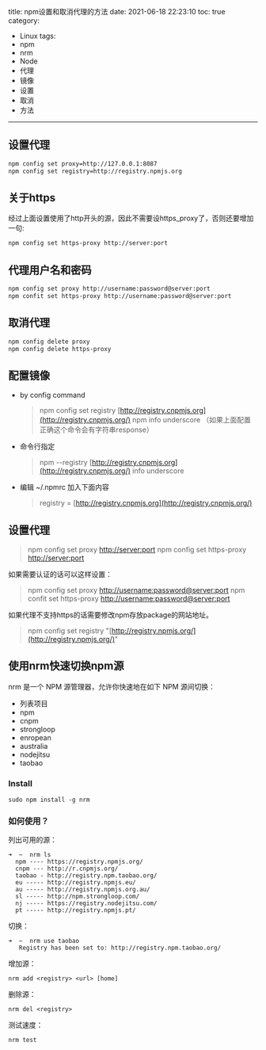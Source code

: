 title: npm设置和取消代理的方法
date: 2021-06-18 22:23:10
toc: true
category:
 - Linux
tags: 
 - npm
 - nrm
 - Node
 - 代理
 - 镜像
 - 设置
 - 取消
 - 方法
---

## 设置代理

```bash
npm config set proxy=http://127.0.0.1:8087
npm config set registry=http://registry.npmjs.org
```

## 关于https

经过上面设置使用了http开头的源，因此不需要设https_proxy了，否则还要增加一句:

```bash
npm config set https-proxy http://server:port
```

## 代理用户名和密码

```bash
npm config set proxy http://username:password@server:port
npm confit set https-proxy http://username:password@server:port
```

## 取消代理

```bash
npm config delete proxy
npm config delete https-proxy
```

## 配置镜像

* by config command
  > npm config set registry [http://registry.cnpmjs.org](http://registry.cnpmjs.org/)
  > npm info underscore （如果上面配置正确这个命令会有字符串response）
* 命令行指定
  > npm --registry [http://registry.cnpmjs.org](http://registry.cnpmjs.org/) info underscore
* 编辑 ~/.npmrc 加入下面内容
  > registry = [http://registry.cnpmjs.org](http://registry.cnpmjs.org/)

## 设置代理

> npm config set proxy [http://server:port]()
> npm config set https-proxy [http://server:port]()

如果需要认证的话可以这样设置：

> npm config set proxy [http://username:password@server:port]()
> npm confit set https-proxy [http://username:password@server:port]()

如果代理不支持https的话需要修改npm存放package的网站地址。

> npm config set registry "[http://registry.npmjs.org/](http://registry.npmjs.org/)"

## 使用nrm快速切换npm源

nrm 是一个 NPM 源管理器，允许你快速地在如下 NPM 源间切换：

* 列表项目
* npm
* cnpm
* strongloop
* enropean
* australia
* nodejitsu
* taobao

### Install

```
sudo npm install -g nrm
```

### 如何使用？

列出可用的源：

```
➜  ~  nrm ls
  npm ---- https://registry.npmjs.org/
  cnpm --- http://r.cnpmjs.org/
  taobao - http://registry.npm.taobao.org/
  eu ----- http://registry.npmjs.eu/
  au ----- http://registry.npmjs.org.au/
  sl ----- http://npm.strongloop.com/
  nj ----- https://registry.nodejitsu.com/
  pt ----- http://registry.npmjs.pt/
```

切换：

```
➜  ~  nrm use taobao
   Registry has been set to: http://registry.npm.taobao.org/
```

增加源：

```
nrm add <registry> <url> [home]
```

删除源：

```
nrm del <registry>
```

测试速度：

```
nrm test
```
